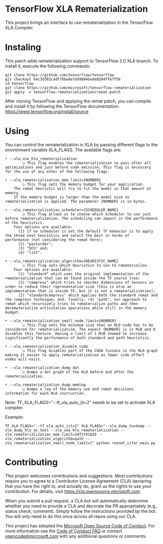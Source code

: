 # TensorFlow XLA Rematerialization

This project brings an interface to use rematerialization in the TensorFlow XLA Compiler.

# Instaling

This patch adds rematerialization support to TensorFlow 2.0 XLA branch. To install it, execute the following commands:

```
git clone https://github.com/tensorflow/tensorflow
git checkout 64c3d382cadf7bbe8e7e99884bede8284ff67f56
cd tensorflow
git clone https://github.com/microsoft/tensorflow-rematerialization
git apply -v tensorflow-rematerialization/remat.patch
```

After cloning TensorFlow and applying the remat patch, you can compile and install it by following the TensorFlow documentation: https://www.tensorflow.org/install/source 

# Using

You can control the rematerialization in XLA by passing different flags to the environment variable XLA_FLAGS. The available flags are:

```
• --xla_use_hlo_rematerialization 
		○ This flag enables the rematerialization to pass after all optimizations and just before code emission. This flag is necessary for the use of any other of the following flags.
		
• --xla_rematerialization_mem_limit={NUMBER} 
		○ This flag sets the memory budget for your application. 
    The remat heuristic will try to fit the model in that amount of memory. 
    If the memory budget is larger than the model size no rematerialization is applied. The parameter {NUMBER} is in bytes.
		
• --xla_rematerialization_scheduler={SCHEDULER_NAME}
		○ This flag allows us to choose which scheduler to use just before rematerialization. The scheduling can impact in the performance of the heuristics. 
    Four options are available: 
      (1) if no scheduler is set the default TF behavior is to apply the three next heuristics and select the best in terms of    performance (not considering the remat here); 
      (2) "postorder"; 
      (3) "DFS" and; 
      (4) "list". 
		
• --xla_rematerialization_algorithm={HEURISTIC_NAME}
		○ This flag sets which heuristics to use to rematerialize. 
    Four options are available: 
      (1) "standard" which uses the original implementation of the rematerialization that can be found inside the TF source tree; 
      (2) "compress" which tries to reorder dimensions of tensors in order to reduce their representation size (this is also an implementation that is inside TF, but it is not a rematerialization); 
      (3) "standardcompress" which applies both the standard remat and the compress technique; and, finally, (4) "path", our approach to remat which recursively tries to rematerialize paths and then derematerialize articulation operations while still in the memory budget.
		
• --xla_rematerialization_small_node_limit={NUMBER}
		○ This flag sets the minimum size that an HLO node has to be considered for rematerialization. The expect {NUMBER} is in MiB and 0 disables this feature. Having a limit of 1 MiB showed to increase significantly the performance of both standard and path heuristics.
		
• --xla_rematerialization_disable_cuda
		○ This flag disables part of the CUDA fusions in the HLO graph making it easier to apply rematerialization as fewer side effect  nodes will exist.
    
• --xla_rematerialization_dump_dot
		○ Dumps a dot graph of the HLO before and after the rematerialization.
   
• --xla_rematerialization_dump_memlog
		○ Dumps a log of the memory use and remat decisions information for each HLO instruction.
 ```  

Note: TF_XLA_FLAGS="--tf_xla_auto_jit=2" needs to be set to activate XLA compiler.

Example: 

```
TF_XLA_FLAGS="--tf_xla_auto_jit=2" XLA_FLAGS="--xla_dump_to=dump --xla_dump_hlo_as_text --xla_use_hlo_rematerialization --xla_rematerialization_mem_limit=1073741824 --xla_rematerialization_algorithm=path --xla_rematerialization_small_node_limit=1" python resnet_cifar_main.py
```

# Contributing

This project welcomes contributions and suggestions.  Most contributions require you to agree to a
Contributor License Agreement (CLA) declaring that you have the right to, and actually do, grant us
the rights to use your contribution. For details, visit https://cla.opensource.microsoft.com.

When you submit a pull request, a CLA bot will automatically determine whether you need to provide
a CLA and decorate the PR appropriately (e.g., status check, comment). Simply follow the instructions
provided by the bot. You will only need to do this once across all repos using our CLA.

This project has adopted the [Microsoft Open Source Code of Conduct](https://opensource.microsoft.com/codeofconduct/).
For more information see the [Code of Conduct FAQ](https://opensource.microsoft.com/codeofconduct/faq/) or
contact [opencode@microsoft.com](mailto:opencode@microsoft.com) with any additional questions or comments.
